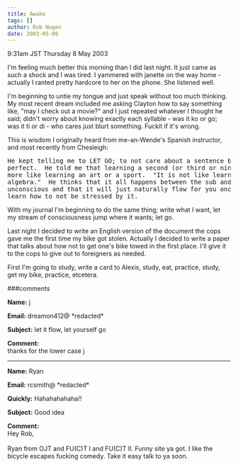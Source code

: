 ```yaml
---
title: Awake
tags: []
author: Rob Nugen
date: 2003-05-08
---
```


<p class=date>9:31am JST Thursday 8 May 2003</p>

<p>I'm feeling much better this morning than I did last night.  It
just came as such a shock and I was tired.  I yammered with janette on
the way home - actually I ranted pretty hardcore to her on the phone.
She listened well.</p>

<p>I'm beginning to untie my tongue and just speak without too much
thinking.  My most recent dream included me asking Clayton how to say
something like, "may I check out a movie?" and I just repeated
whatever I thought he said; didn't worry about knowing exactly each
syllable - was it ko or go; was it ti or di - who cares just blurt
something.  Fuckit if it's wrong.</p>

<p>This is wisdom I originally heard from me-an-Wende's Spanish
instructor, and most recently from Chesleigh:</p>

<pre>
He kept telling me to LET GO; to not care about a sentence being
perfect.  He told me that learning a second (or third or ninth..) is
more like learning an art or a sport.  "It is not like learning
algebra."  He thinks that it all happens between the sub and
unconscious and that it will just naturally flow for you once you
learn how to not be stressed by it.
</pre>

<p>With my journal I'm beginning to do the same thing; write what I
want, let my stream of consciousness jump where it wants; let go.</p>

<p>Last night I decided to write an English version of the document
the cops gave me the first time my bike got stolen.  Actually I
decided to write a paper that talks about how not to get one's bike
towed in the first place.  I'll give it to the cops to give out to
foreigners as needed.</p>

<p>First I'm going to study, write a card to Alexis, study, eat,
practice, study, get my bike, practice, etcetera.</p>

###comments

<p><b>Name:</b> j

<p><b>Email:</b> dreamon412@ *redacted*

<p><b>Subject:</b> let it flow, let yourself go

<p><b>Comment:</b>
<br>thanks for the lower case j

<p><hr></p>


<p><b>Name:</b> Ryan

<p><b>Email:</b> rcsmith@ *redacted*

<p><b>Quickly:</b> Hahahahahaha!!

<p><b>Subject:</b> Good idea

<p><b>Comment:</b>
<br>Hey Rob,<br>
<br>
Ryan from OJT and FU(C)T I and FU(C)T II.  Funny site ya got.  I like the bicycle escapes fucking comedy. Take it easy talk to ya soon.

